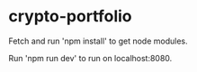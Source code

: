 # crypto-portfolio

Fetch and run 'npm install' to get node modules.

Run 'npm run dev' to run on localhost:8080.
